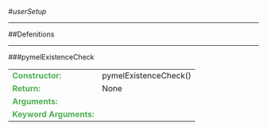 <body>
#_userSetup_
<hr width = 100%>
##Defenitions
<hr width = 100%>
###pymelExistenceCheck
<font size = 3pt>
<table>
<tr><td><b><font color = #4caf50>Constructor:  </font></b></td><td>pymelExistenceCheck()</td></tr>
<tr><td><b><font color = #4caf50>Return:  </font></b></td><td>None</td></tr>
<tr><td><b><font color = #4caf50>Arguments:  </font></b></td>
</tr>
<tr width=150px><td><b><font color = #4caf50>Keyword Arguments:  </font></b></td>
</tr>
</table></font>
